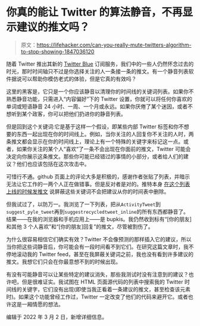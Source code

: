 # 你真的能让 Twitter 的算法静音，不再显示建议的推文吗？

> 原文：<https://lifehacker.com/can-you-really-mute-twitters-algorithm-to-stop-showing-1847036120>

随着 Twitter 推出其新的 [Twitter Blue](https://blog.twitter.com/en_us/topics/company/2021/introducing-twitter-blue.html) 订阅服务，我们中的一些人仍然怀念过去的时光，那时时间轴只不过是你选择关注的人一条接一条的推文。有一个静音列表软件据说可以帮助你模仿老式的体验，但是它真的有效吗？



这里的黑客是，它只是一个你应该静音以清理你的时间线的关键词列表。如果你不熟悉静音功能，只需进入“内容偏好”下的 Twitter 设置，你就可以将任何你喜欢的单词或短语静音 24 小时、一周、一个月或永远。如果你厌倦了某个迷因，或者不想听到某个政客，你可以把他们扔进你的静音列表。

但是回到这个关键词:它是基于这样一个假设，即某些内部 Twitter 标签和你不想要的东西一起出现在你的时间线上。例如，当你关注的人回复你不关注的人时，两条推文都会显示在你的时间线上，理论上有一个特殊的关键字来标记这一点。或者，如果你关注的某个人“喜欢”了一条不会出现在你面前的推文，Twitter 可能会决定向你展示这条推文。那些你可能已经错过的事情的小部分，或者给人们的建议？他们也应该包括在这次攻击中。

可惜行不通。github 页面上的评论大多是积极的，感谢作者张贴了列表，并暗示无法让它工作的一两个人正在做错事。但是反对者是对的。推特本身 [在这个列表上线的时候发推文](https://twitter.com/TwitterSupport/status/1220872428605317122) 说屏蔽这些关键词不会把建议从你的时间表中删除。

但我试过了，以防万一。我浏览了一下列表，把从`ActivityTweet`到`suggest_pyle_tweet`再到`suggestrecycledtweet_inline`的所有东西都静音了。结果——在我的浏览器和手机应用上——是 bupkis。我仍然收到标有“[你的朋友]和其他 3 个人喜欢”和“[你的朋友]回复”的推文，尽管被割伤了。

为什么很容易相信它们确实有效？Twitter 不会像预测的那样插入它的建议，所以当你把这些词静音后，你可能会有一段时间看不到它们。在研究这篇文章时，我不停地滚动我的 Twitter feed，甚至在我屏蔽关键词之前，我也没有看到许多建议的推文。我想它们只会在你最意想不到的时候出现。

有没有可能静音可以让某些特定的建议消失，那些我测试时没有注意到的建议？也许吧，但是很难证实。我试图在 HTML 页面源代码的列表中搜索我的 Twitter 时间线的关键字，它们没有出现(即使当我正看着一条建议的推文，甚至检查该元素时)。如果这个功能曾经工作过，Twitter 一定改变了他们的代码来避开它。或者也许这是一厢情愿的想法。

编辑于 2022 年 3 月 2 日，新增详细信息。